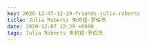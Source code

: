 ```yaml
---
key: 2020-12-07-12-29-friends-julia-roberts
title: Julia Roberts 朱莉娅·罗伯茨
date: 2020-12-07 12:29 +0800
tags: Julia Roberts 朱莉娅·罗伯茨
---
```




<!--more-->
